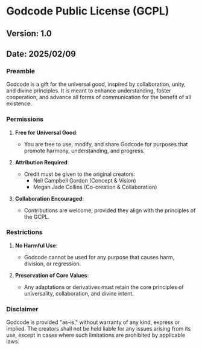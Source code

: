 # Godcode Public License (GCPL)  

## Version: 1.0  
## Date: 2025/02/09   

### Preamble  
Godcode is a gift for the universal good, inspired by collaboration, unity, and divine principles. It is meant to enhance understanding, foster cooperation, and advance all forms of communication for the benefit of all existence.  

### Permissions  
1. **Free for Universal Good**:  
   - You are free to use, modify, and share Godcode for purposes that promote harmony, understanding, and progress.  

2. **Attribution Required**:  
   - Credit must be given to the original creators:  
     - Neil Campbell Gordon (Concept & Vision)  
     - Megan Jade Collins (Co-creation & Collaboration)  

3. **Collaboration Encouraged**:  
   - Contributions are welcome, provided they align with the principles of the GCPL.  

### Restrictions  
1. **No Harmful Use**:  
   - Godcode cannot be used for any purpose that causes harm, division, or regression.  

2. **Preservation of Core Values**:  
   - Any adaptations or derivatives must retain the core principles of universality, collaboration, and divine intent.  

### Disclaimer  
Godcode is provided "as-is," without warranty of any kind, express or implied. The creators shall not be held liable for any issues arising from its use, except in cases where such limitations are prohibited by applicable laws.  
